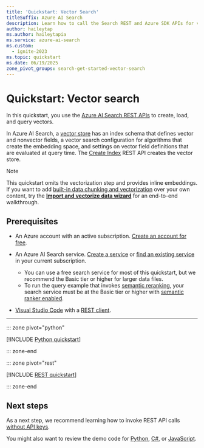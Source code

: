 ```yaml
---
title: 'Quickstart: Vector Search'
titleSuffix: Azure AI Search
description: Learn how to call the Search REST and Azure SDK APIs for vector workloads in Azure AI Search.
author: haileytap
ms.author: haileytapia
ms.service: azure-ai-search
ms.custom:
  - ignite-2023
ms.topic: quickstart
ms.date: 06/19/2025
zone_pivot_groups: search-get-started-vector-search
---
```


# Quickstart: Vector search

In this quickstart, you use the [Azure AI Search REST APIs](/rest/api/searchservice) to create, load, and query vectors.

In Azure AI Search, a [vector store](vector-store.md) has an index schema that defines vector and nonvector fields, a vector search configuration for algorithms that create the embedding space, and settings on vector field definitions that are evaluated at query time. The [Create Index](/rest/api/searchservice/indexes/create-or-update) REST API creates the vector store.

> [!NOTE]
> This quickstart omits the vectorization step and provides inline embeddings. If you want to add [built-in data chunking and vectorization](vector-search-integrated-vectorization.md) over your own content, try the [**Import and vectorize data wizard**](search-get-started-portal-import-vectors.md) for an end-to-end walkthrough.

## Prerequisites

- An Azure account with an active subscription. [Create an account for free](https://azure.microsoft.com/free/?WT.mc_id=A261C142F).

- An Azure AI Search service. [Create a service](search-create-service-portal.md) or [find an existing service](https://portal.azure.com/#view/Microsoft_Azure_ProjectOxford/CognitiveServicesHub/~/CognitiveSearch) in your current subscription.
    - You can use a free search service for most of this quickstart, but we recommend the Basic tier or higher for larger data files.
    - To run the query example that invokes [semantic reranking](semantic-search-overview.md), your search service must be at the Basic tier or higher with [semantic ranker enabled](semantic-how-to-enable-disable.md).

- [Visual Studio Code](https://code.visualstudio.com/download) with a [REST client](https://marketplace.visualstudio.com/items?itemName=humao.rest-client).


---


::: zone pivot="python"

[!INCLUDE [Python quickstart](includes/quickstarts/search-get-started-vector-python.md)]

::: zone-end

::: zone pivot="rest"

[!INCLUDE [REST quickstart](includes/quickstarts/search-get-started-vector-rest.md)]

::: zone-end


## Next steps

As a next step, we recommend learning how to invoke REST API calls [without API keys](search-get-started-rbac.md).

You might also want to review the demo code for [Python](https://github.com/Azure/azure-search-vector-samples/tree/main/demo-python), [C#](https://github.com/Azure/azure-search-vector-samples/tree/main/demo-dotnet), or [JavaScript](https://github.com/Azure/azure-search-vector-samples/tree/main/demo-javascript).
